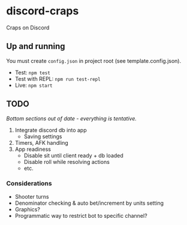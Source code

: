 # discord-craps

Craps on Discord

## Up and running

You must create `config.json` in project root (see template.config.json).

- Test: `npm test`
- Test with REPL: `npm run test-repl`
- Live: `npm start`

## TODO

_Bottom sections out of date - everything is tentative._

1. Integrate discord db into app
   - Saving settings
2. Timers, AFK handling
3. App readiness
   - Disable sit until client ready + db loaded
   - Disable roll while resolving actions
   - etc.

### Considerations

- Shooter turns
- Denominator checking & auto bet/increment by units setting
- Graphics?
- Programmatic way to restrict bot to specific channel?
